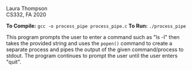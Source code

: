 Laura Thompson  
CS332, FA 2020

**To Compile:** `gcc -o process_pipe process_pipe.c`
**To Run:** `./process_pipe`

This program prompts the user to enter a command such as "ls -l"
then takes the provided string and uses the `popen()` command to create a separate process and pipes the
output of the given command/process to stdout. The program continues to prompt
the user until the user enters "quit".
